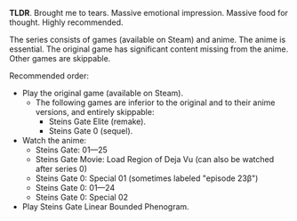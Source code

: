 **TLDR**. Brought me to tears. Massive emotional impression. Massive food for thought. Highly recommended.

The series consists of games (available on Steam) and anime. The anime is essential. The original game has significant content missing from the anime. Other games are skippable.

Recommended order:

  * Play the original game (available on Steam).
    * The following games are inferior to the original and to their anime versions, and entirely skippable:
      * Steins Gate Elite (remake).
      * Steins Gate 0 (sequel).
  * Watch the anime:
    * Steins Gate: 01—25
    * Steins Gate Movie: Load Region of Deja Vu (can also be watched after series 0)
    * Steins Gate 0: Special 01 (sometimes labeled "episode 23β")
    * Steins Gate 0: 01—24
    * Steins Gate 0: Special 02
  * Play Steins Gate Linear Bounded Phenogram.
